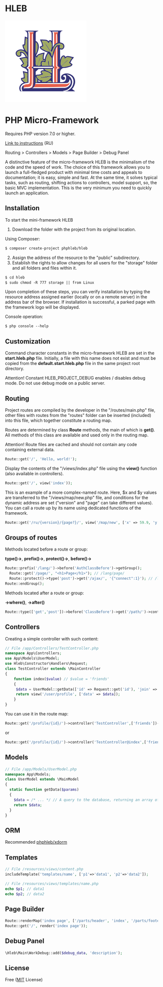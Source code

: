 # HLEB
### ![HLEB LOGO](https://raw.githubusercontent.com/phphleb/hleb/f95d0092692c082c1b2b0d96c75dcaf68600b73b/public/images/logo.png)
# PHP Micro-Framework

Requires PHP version 7.0 or higher.

[Link to instructions](https://phphleb.ru/ru/v1/) (RU)

Routing > Controllers > Models > Page Builder > Debug Panel

A distinctive feature of the micro-framework HLEB is the minimalism of the code and the speed of work. The choice of this framework allows you to launch a full-fledged product with minimal time costs and appeals to documentation; it is easy, simple and fast.
At the same time, it solves typical tasks, such as routing, shifting actions to controllers, model support, so, the basic MVC implementation. This is the very minimum you need to quickly launch an application. 

Installation
-----------------------------------
To start the mini-framework HLEB 
1. Download the folder with the project from its original location.

Using Composer:
```html
$ composer create-project phphleb/hleb
```
2. Assign the address of the resource to the "public" subdirectory.
3. Establish the rights to allow changes for all users for the "storage" folder and all folders and files within it.
```html
$ cd hleb
$ sudo chmod -R 777 storage || from Linux
```
Upon completion of these steps, you can verify installation by typing the resource address assigned earlier (locally or on a remote server) in the address bar of the browser. If installation is successful, a parked page with the framework logo will be displayed.

Console operation:
```html
$ php console --help
```

Customization
-----------------------------------
Command character constants in the micro-framework HLEB are set in the **start.hleb.php** file. Initially, a file with this name does not exist and must be copied from the **default.start.hleb.php** file in the same project root directory.

Attention! Constant HLEB_PROJECT_DEBUG enables / disables debug mode. Do not use debug mode on a public server.


Routing
-----------------------------------
Project routes are compiled by the developer in the "/routes/main.php" file, other files with routes from the "routes" folder can be inserted (included) into this file, which together constitute a routing map.

Routes are determined by class **Route** methods, the main of which is **get()**. All methods of this class are available and used only in the routing map.

Attention! Route files are cached and should not contain any code containing external data.

```php
Route::get('/', 'Hello, world!');
```

Display the contents of the "/views/index.php" file using the **view()** function (also available in controllers).
```php
Route::get('/', view('index'));
```

This is an example of a more complex-named route. Here, $x and $y values are transferred to the "/views/map/new.php" file, and conditions for the dynamic address are set ("version" and "page" can take different values). You can call a route up by its name using dedicated functions of the framework.
```php
Route::get('/ru/{version}/{page?}/', view('/map/new', ['x' => 59.9, 'y' => 30.3]))->where(['version' => '[a-z0-9]+', 'page' => '[a-z]+'])->name('RouteName'); // /ru/.../.../ or /ru/.../

```


Groups of routes
-----------------------------------

Methods located before a route or group:

**type()->**, **prefix()->**, **protect()->**, **before()->**

```php
Route::prefix('/lang/')->before('AuthClassBefore')->getGroup();
  Route::get('/page/', "<h1>Page</h1>"); // /lang/page/
  Route::protect()->type('post')->get('/ajax/', '{"connect":1}'); // /lang/ajax/
Route::endGroup();
```
Methods located after a route or group:

**->where()**, **->after()**

```php
Route::type(['get','post'])->before('ClassBefore')->get('/path/')->controller('ClassController')->after('ClassAfter');

```

Controllers
-----------------------------------
Creating a simple controller with such content:
```php
// File /app/Controllers/TestController.php
namespace App\Controllers;
use App\Models\UserModel;
use Hleb\Constructor\Handlers\Request;
class TestController extends \MainController
{
    function index($value) // $value = 'friends'
    {
     $data = UserModel::getData(['id' => Request::get('id'), 'join' => $value]);
     return view('/user/profile', ['data' => $data]);
    }
}
```
You can use it in the route map:

```php
Route::get('/profile/{id}/')->controller('TestController',['friends'])->where(['id' => '[0-9]+']);
```  
or

```php
Route::get('/profile/{id}/')->controller('TestController@index',['friends'])->where(['id' => '[0-9]+']);
``` 


Models
-----------------------------------
 ```php
// File /app/Models/UserModel.php
namespace App\Models;
class UserModel extends \MainModel
{
   static function getData($params)
   {
     $data = /* ... */ // A query to the database, returning an array of user data.
     return $data;
   }
}
```

ORM
-----------------------------------
Recommended [phphleb/xdorm](https://github.com/phphleb/xdorm)

Templates
-----------------------------------
```php
// File /resources/views/content.php
includeTemplate('templates/name', ['p1'=>'data1', 'p2'=>'data2']);
```
```php
// File /resources/views/templates/name.php
echo $p1; // data1
echo $p2; // data2
```


Page Builder
-----------------------------------
```php
Route::renderMap('index page', ['/parts/header', 'index', '/parts/footer']);
Route::get('/', render('index page'));
```

Debug Panel
-----------------------------------
```php
\Hleb\Main\WorkDebug::add($debug_data, 'description');
```

License
-----------------------------------
Free ([MIT](https://github.com/phphleb/hleb/blob/master/LICENSE) License) 


